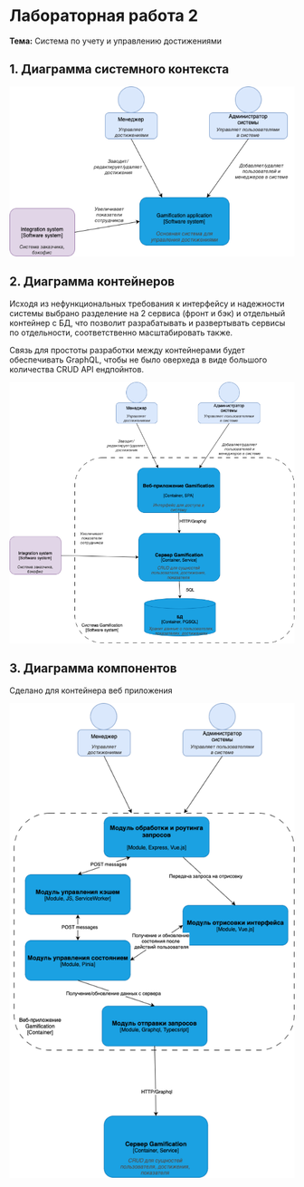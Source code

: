 # Лабораторная работа 2

**Тема:** Cистема по учету и управлению достижениями

## 1. Диаграмма системного контекста

 ![image](./context.png)

## 2. Диаграмма контейнеров

Исходя из нефункциональных требования к интерфейсу и надежности системы выбрано разделение на 2 сервиса (фронт и бэк) и отдельный контейнер с БД, что позволит разрабатывать и развертывать сервисы по отдельности, соответственно масштабировать также.

Связь для простоты разработки между контейнерами будет обеспечивать GraphQL, чтобы не было оверхеда в виде большого количества CRUD API ендпойнтов.

 ![image](./containers.png)

## 3. Диаграмма компонентов

Сделано для контейнера веб приложения

 ![image](./components.png)
